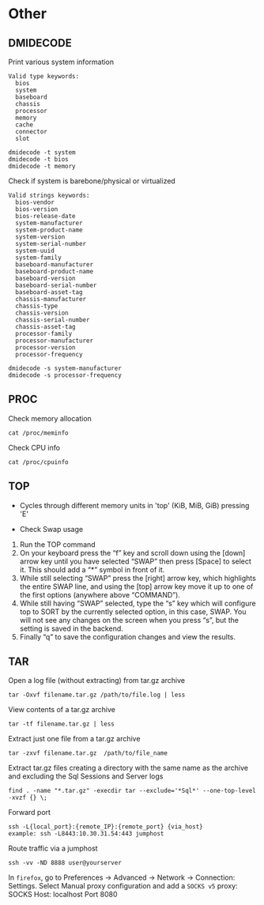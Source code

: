 # Other

## DMIDECODE
Print various system information
```
Valid type keywords:
  bios
  system
  baseboard
  chassis
  processor
  memory
  cache
  connector
  slot

dmidecode -t system
dmidecode -t bios
dmidecode -t memory
```
Check if system is barebone/physical or virtualized
```
Valid strings keywords:
  bios-vendor
  bios-version
  bios-release-date
  system-manufacturer
  system-product-name
  system-version
  system-serial-number
  system-uuid
  system-family
  baseboard-manufacturer
  baseboard-product-name
  baseboard-version
  baseboard-serial-number
  baseboard-asset-tag
  chassis-manufacturer
  chassis-type
  chassis-version
  chassis-serial-number
  chassis-asset-tag
  processor-family
  processor-manufacturer
  processor-version
  processor-frequency

dmidecode -s system-manufacturer
dmidecode -s processor-frequency
```

## PROC
Check memory allocation
```
cat /proc/meminfo
```
Check CPU info
```
cat /proc/cpuinfo
```

## TOP
* Cycles through different memory units in 'top' (KiB, MiB, GiB) pressing 'E'

* Check Swap usage 
1. Run the TOP command
2. On your keyboard press the “f” key and scroll down using the [down] arrow key until you have selected “SWAP” then press [Space] to select it. This should add a “*” symbol in front of it.
3. While still selecting “SWAP” press the [right] arrow key, which highlights the entire SWAP line, and using the [top] arrow key move it up to one of the first options (anywhere above “COMMAND”).
4. While still having “SWAP” selected, type the “s” key which will configure top to SORT by the currently selected option, in this case, SWAP. You will not see any changes on the screen when you press “s”, but the setting is saved in the backend.
5. Finally “q” to save the configuration changes and view the results.

## TAR
Open a log file (without extracting) from tar.gz archive
```
tar -Oxvf filename.tar.gz /path/to/file.log | less
```
View contents of a tar.gz archive
```
tar -tf filename.tar.gz | less
```
Extract just one file from a tar.gz archive
```
tar -zxvf filename.tar.gz  /path/to/file_name
```
Extract tar.gz files creating a directory with the same name as the archive and excluding the Sql Sessions and Server logs
```
find . -name "*.tar.gz" -execdir tar --exclude='*Sql*' --one-top-level -xvzf {} \;
```
Forward port
```
ssh -L{local_port}:{remote_IP}:{remote_port} {via_host}
example: ssh -L8443:10.30.31.54:443 jumphost
```
Route traffic via a jumphost
```
ssh -vv -ND 8888 user@yourserver
```
In `firefox`, go to Preferences -> Advanced -> Network -> Connection: Settings.
Select Manual proxy configuration and add a `SOCKS v5` proxy:
SOCKS Host:   localhost    Port 8080
